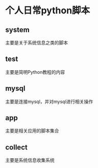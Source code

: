 个人日常python脚本
===========================
system
--------
主要是关于系统信息之类的脚本

test
----------
主要是简明Python教程的内容

mysql
----------
主要是连接mysql，并对mysql进行相关操作

app
----------
主要是相关应用的脚本集合

collect
----------
主要是系统信息收集系统
